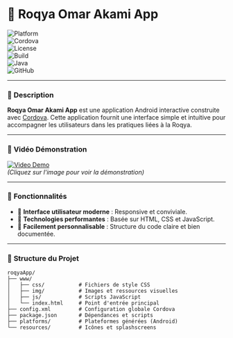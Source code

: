 # 📱 Roqya Omar Akami App

![Platform](https://img.shields.io/badge/platform-Android-green.svg)  
![Cordova](https://img.shields.io/badge/cordova-v11.0.0-blue.svg)  
![License](https://img.shields.io/badge/license-MIT-brightgreen.svg)  
![Build](https://img.shields.io/badge/build-success-brightgreen.svg)  
![Java](https://img.shields.io/badge/java-17-orange.svg)  
![GitHub](https://img.shields.io/github/languages/code-size/akamidev/roqyaOmarAkami)

---

### 🌟 **Description**

**Roqya Omar Akami App** est une application Android interactive construite avec [Cordova](https://cordova.apache.org/). Cette application fournit une interface simple et intuitive pour accompagner les utilisateurs dans les pratiques liées à la Roqya.  

---

### 🎥 **Vidéo Démonstration**

[![Video Demo](https://img.youtube.com/vi/dQw4w9WgXcQ/0.jpg)](https://youtu.be/dQw4w9WgXcQ)  
*(Cliquez sur l'image pour voir la démonstration)*  

---

### 🚀 **Fonctionnalités**

- 🔹 **Interface utilisateur moderne** : Responsive et conviviale.  
- 🔹 **Technologies performantes** : Basée sur HTML, CSS et JavaScript.  
- 🔹 **Facilement personnalisable** : Structure du code claire et bien documentée.  

---

### 📂 **Structure du Projet**

```plaintext
roqyaApp/
├── www/
│   ├── css/           # Fichiers de style CSS
│   ├── img/           # Images et ressources visuelles
│   ├── js/            # Scripts JavaScript
│   └── index.html     # Point d'entrée principal
├── config.xml         # Configuration globale Cordova
├── package.json       # Dépendances et scripts
├── platforms/         # Plateformes générées (Android)
└── resources/         # Icônes et splashscreens
